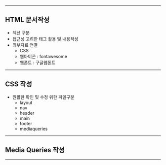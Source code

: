 <hr/>

## HTML 문서작성
* 섹션 구분
* 접근성 고려한 태그 활용 및 내용작성
* 외부자료 연결
  + CSS
  + 웹아이콘 : fontawesome
  + 웹폰트 : 구글웹폰트

<hr/>

## CSS 작성
* 원활한 확인 및 수정 위한 파일구분
  + layout
  + nav
  + header
  + main
  + footer
  + mediaqueries

<hr/>

## Media Queries 작성

<hr/>
